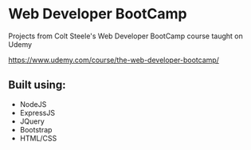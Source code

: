 # Web Developer BootCamp
Projects from Colt Steele's Web Developer BootCamp course taught on Udemy

https://www.udemy.com/course/the-web-developer-bootcamp/

## Built using:

* NodeJS
* ExpressJS
* JQuery
* Bootstrap
* HTML/CSS
